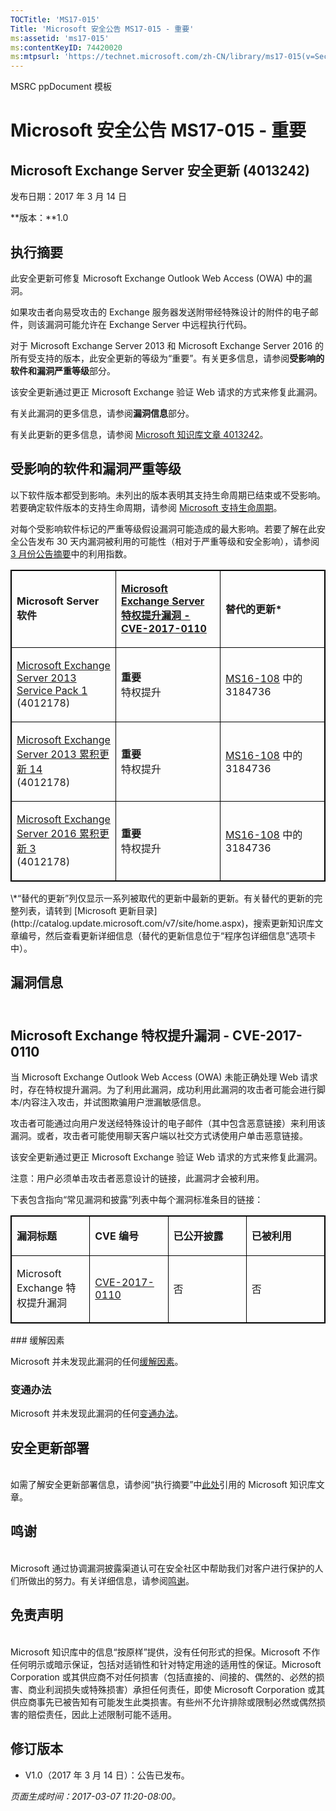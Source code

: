 ```yaml
---
TOCTitle: 'MS17-015'
Title: 'Microsoft 安全公告 MS17-015 - 重要'
ms:assetid: 'ms17-015'
ms:contentKeyID: 74420020
ms:mtpsurl: 'https://technet.microsoft.com/zh-CN/library/ms17-015(v=Security.10)'
---
```


MSRC ppDocument 模板

Microsoft 安全公告 MS17-015 - 重要
==================================

Microsoft Exchange Server 安全更新 (4013242)
--------------------------------------------

发布日期：2017 年 3 月 14 日

**版本：**1.0

执行摘要
--------

<span id="sectionToggle0"></span>
此安全更新可修复 Microsoft Exchange Outlook Web Access (OWA) 中的漏洞。

如果攻击者向易受攻击的 Exchange 服务器发送附带经特殊设计的附件的电子邮件，则该漏洞可能允许在 Exchange Server 中远程执行代码。

对于 Microsoft Exchange Server 2013 和 Microsoft Exchange Server 2016 的所有受支持的版本，此安全更新的等级为“重要”。有关更多信息，请参阅**受影响的软件和漏洞严重等级**部分。

该安全更新通过更正 Microsoft Exchange 验证 Web 请求的方式来修复此漏洞。

有关此漏洞的更多信息，请参阅**漏洞信息**部分。

<span id="KBArticle"></span>
有关此更新的更多信息，请参阅 [Microsoft 知识库文章 4013242](https://support.microsoft.com/zh-cn/help/4013242)。

受影响的软件和漏洞严重等级
--------------------------

<span id="sectionToggle1"></span>
以下软件版本都受到影响。未列出的版本表明其支持生命周期已结束或不受影响。若要确定软件版本的支持生命周期，请参阅 [Microsoft 支持生命周期](http://go.microsoft.com/fwlink/?linkid=21742)。

对每个受影响软件标记的严重等级假设漏洞可能造成的最大影响。若要了解在此安全公告发布 30 天内漏洞被利用的可能性（相对于严重等级和安全影响），请参阅 [3 月份公告摘要](https://technet.microsoft.com/zh-cn/library/security/ms17-mar)中的利用指数。

<p> </p>
<table style="border:1px solid black;">
<colgroup>
<col width="33%" />
<col width="33%" />
<col width="33%" />
</colgroup>
<tbody>
<tr class="odd">
<td style="border:1px solid black;"><p><strong>Microsoft Server 软件</strong></p></td>
<td style="border:1px solid black;"><p><a href="http://www.cve.mitre.org/cgi-bin/cvename.cgi?name=cve-2017-0110"><strong>Microsoft Exchange Server 特权提升漏洞 - CVE-2017-0110</strong></a></p></td>
<td style="border:1px solid black;"><p><strong>替代的更新*</strong></p></td>
</tr>  
<tr class="even">
<td style="border:1px solid black;"><p><a href="http://www.microsoft.com/downloads/zh-cn/details.aspx?familyid=1dc2c189-2d5d-4f86-9049-aa403af9c143&amp;displaylang=zh-cn">Microsoft Exchange Server 2013 Service Pack 1</a><br />
(4012178)</p></td>
<td style="border:1px solid black;"><p><strong>重要<br />
</strong>特权提升</p></td>
<td style="border:1px solid black;"><p><a href="http://go.microsoft.com/fwlink/?linkid=824829">MS16-108</a> 中的 3184736</p></td>
</tr>  
<tr class="odd">
<td style="border:1px solid black;"><p><a href="http://www.microsoft.com/downloads/zh-cn/details.aspx?familyid=7d376a06-0941-442b-a57e-37c821398c5c&amp;displaylang=zh-cn">Microsoft Exchange Server 2013 累积更新 14</a><br />
(4012178)</p></td>
<td style="border:1px solid black;"><p><strong>重要<br />
</strong>特权提升</p></td>
<td style="border:1px solid black;"><p><a href="http://go.microsoft.com/fwlink/?linkid=824829">MS16-108</a> 中的 3184736</p></td>
</tr>  
<tr class="even">
<td style="border:1px solid black;"><p><a href="http://www.microsoft.com/downloads/zh-cn/details.aspx?familyid=24370e12-50a1-4477-a664-11777eb93520&amp;displaylang=zh-cn">Microsoft Exchange Server 2016 累积更新 3</a><br />
(4012178)</p></td>
<td style="border:1px solid black;"><p><strong>重要<br />
</strong>特权提升</p></td>
<td style="border:1px solid black;"><p><a href="http://go.microsoft.com/fwlink/?linkid=824829">MS16-108</a> 中的 3184736</p></td>
</tr>  
</tbody>  
</table>
<p> </p>  
\*“替代的更新”列仅显示一系列被取代的更新中最新的更新。有关替代的更新的完整列表，请转到 [Microsoft 更新目录](http://catalog.update.microsoft.com/v7/site/home.aspx)，搜索更新知识库文章编号，然后查看更新详细信息（替代的更新信息位于“程序包详细信息”选项卡中）。
  
漏洞信息  
--------
  
<span id="sectionToggle2"></span>  
Microsoft Exchange 特权提升漏洞 - CVE-2017-0110  
-----------------------------------------------
  
当 Microsoft Exchange Outlook Web Access (OWA) 未能正确处理 Web 请求时，存在特权提升漏洞。为了利用此漏洞，成功利用此漏洞的攻击者可能会进行脚本/内容注入攻击，并试图欺骗用户泄漏敏感信息。
  
攻击者可能通过向用户发送经特殊设计的电子邮件（其中包含恶意链接）来利用该漏洞。或者，攻击者可能使用聊天客户端以社交方式诱使用户单击恶意链接。
  
该安全更新通过更正 Microsoft Exchange 验证 Web 请求的方式来修复此漏洞。
  
注意：用户必须单击攻击者恶意设计的链接，此漏洞才会被利用。
  
下表包含指向“常见漏洞和披露”列表中每个漏洞标准条目的链接：

<p> </p>
<table style="border:1px solid black;">  
<colgroup>  
<col width="25%" />  
<col width="25%" />  
<col width="25%" />  
<col width="25%" />  
</colgroup>  
<tbody>  
<tr class="odd">
<td style="border:1px solid black;"><p><strong>漏洞标题</strong></p></td>
<td style="border:1px solid black;"><p><strong>CVE 编号</strong></p></td>
<td style="border:1px solid black;"><p><strong>已公开披露</strong></p></td>
<td style="border:1px solid black;"><p><strong>已被利用</strong></p></td>
</tr>  
<tr class="even">
<td style="border:1px solid black;"><p>Microsoft Exchange 特权提升漏洞</p></td>
<td style="border:1px solid black;"><p><a href="http://www.cve.mitre.org/cgi-bin/cvename.cgi?name=cve-2017-0110">CVE-2017-0110</a></p></td>
<td style="border:1px solid black;"><p>否</p></td>
<td style="border:1px solid black;"><p>否</p></td>
</tr>  
</tbody>  
</table>
<p> </p>  
### 缓解因素
  
Microsoft 并未发现此漏洞的任何[缓解因素](https://technet.microsoft.com/zh-cn/library/security/dn848375.aspx)。
  
### 变通办法
  
Microsoft 并未发现此漏洞的任何[变通办法](https://technet.microsoft.com/zh-cn/library/security/dn848375.aspx)。
  
安全更新部署  
------------
  
<span id="sectionToggle3"></span>  
如需了解安全更新部署信息，请参阅“执行摘要”中[此处](#kbarticle)引用的 Microsoft 知识库文章。
  
鸣谢  
----
  
<span id="sectionToggle4"></span>  
Microsoft 通过协调漏洞披露渠道认可在安全社区中帮助我们对客户进行保护的人们所做出的努力。有关详细信息，请参阅[鸣谢](https://technet.microsoft.com/zh-cn/library/security/mt745121.aspx)。
  
免责声明  
--------
  
<span id="sectionToggle5"></span>  
Microsoft 知识库中的信息“按原样”提供，没有任何形式的担保。Microsoft 不作任何明示或暗示保证，包括对适销性和针对特定用途的适用性的保证。Microsoft Corporation 或其供应商不对任何损害（包括直接的、间接的、偶然的、必然的损害、商业利润损失或特殊损害）承担任何责任，即使 Microsoft Corporation 或其供应商事先已被告知有可能发生此类损害。有些州不允许排除或限制必然或偶然损害的赔偿责任，因此上述限制可能不适用。
  
修订版本  
--------
  
<span id="sectionToggle6"></span>  
-   V1.0（2017 年 3 月 14 日）：公告已发布。
  
*页面生成时间：2017-03-07 11:20-08:00。*
